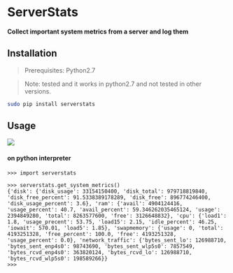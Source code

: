 
# ServerStats
**Collect important system metrics from a server and log them**


## Installation
> Prerequisites: Python2.7

> Note: tested and it works in python2.7 and not tested in other versions.

```bash
sudo pip install serverstats
```

## Usage
![](https://i.imgur.com/SattCdR.gif)

#### on python interpreter
```
>>> import serverstats

>>> serverstats.get_system_metrics()
{'disk': {'disk_usage': 33154150400, 'disk_total': 979718819840, 'disk_free_percent': 91.5338389178289, 'disk_free': 896774246400, 'disk_usage_percent': 3.6}, 'ram': {'avail': 4904124416, 'usage_percent': 40.7, 'avail_percent': 59.346262035465124, 'usage': 2394849280, 'total': 8263577600, 'free': 3126648832}, 'cpu': {'load1': 1.8, 'usage_precent': 53.75, 'load15': 2.15, 'idle_percent': 46.25, 'iowait': 570.01, 'load5': 1.85}, 'swapmemory': {'usage': 0, 'total': 4193251328, 'free_percent': 100.0, 'free': 4193251328, 'usage_percent': 0.0}, 'network_traffic': {'bytes_sent_lo': 126988710, 'bytes_sent_enp4s0': 98743690, 'bytes_sent_wlp5s0': 7857549, 'bytes_rcvd_enp4s0': 363820124, 'bytes_rcvd_lo': 126988710, 'bytes_rcvd_wlp5s0': 198589266}}
>>> 

```
